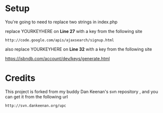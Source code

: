 Setup
======================

You're going to need to replace two strings in index.php

replace YOURKEYHERE on **Line 27** with a key from the following site

    http://code.google.com/apis/ajaxsearch/signup.html

also replace YOURKEYHERE on **Line 32** with a key from the following site

  https://isbndb.com/account/dev/keys/generate.html

Credits
======================
This project is forked from my buddy Dan Keenan's svn repository , and you can get it from the following url
    
    http://svn.dankeenan.org/upc
